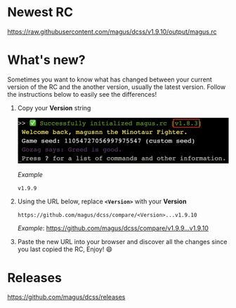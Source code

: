 # Newest RC

https://raw.githubusercontent.com/magus/dcss/v1.9.10/output/magus.rc

# What's new?

Sometimes you want to know what has changed between your current version
of the RC and the another version, usually the latest version.
Follow the instructions below to easily see the differences!

1. Copy your **Version** string

    ![Example screenshot highlighting magus.rc version string](https://raw.githubusercontent.com/magus/dcss/master/static/version-string-example.97956d.png)

    _Example_
    ```
    v1.9.9
    ```

1. Using the URL below, replace **`<Version>`** with your **Version**

    ```
    https://github.com/magus/dcss/compare/<Version>...v1.9.10
    ```
    _Example_: https://github.com/magus/dcss/compare/v1.9.9...v1.9.10

1. Paste the new URL into your browser and discover all the changes since you last copied the RC, Enjoy! 😄


# Releases

https://github.com/magus/dcss/releases

